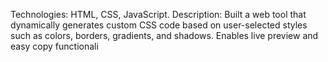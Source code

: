 Technologies: HTML, CSS, JavaScript. 
Description: Built a web tool that dynamically generates custom CSS code based on user-selected styles such as colors, borders, gradients, and 
shadows.  Enables live preview and easy copy functionali
